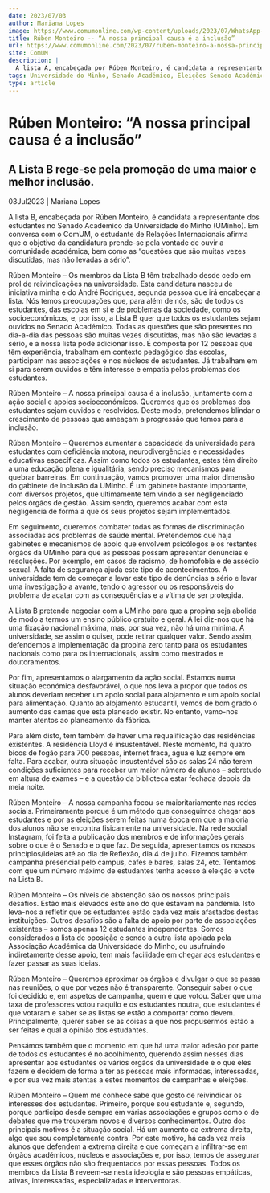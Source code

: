```yaml
---
date: 2023/07/03
author: Mariana Lopes
image: https://www.comumonline.com/wp-content/uploads/2023/07/WhatsApp-Image-2023-07-03-at-14.47.36.jpeg
title: Rúben Monteiro -- “A nossa principal causa é a inclusão”
url: https://www.comumonline.com/2023/07/ruben-monteiro-a-nossa-principal-causa-e-a-inclusao/
site: ComUM
description: |
  A lista A, encabeçada por Rúben Monteiro, é candidata a representante dos estudantes no Senado Académico da Universidade do Minho (UMinho).
tags: Universidade do Minho, Senado Académico, Eleições Senado Académico 2023, Lista B - Por todos os estudantes, Ruben Monteiro
type: article
---
```



# Rúben Monteiro: “A nossa principal causa é a inclusão”

## A Lista B rege-se pela promoção de uma maior e melhor inclusão.

03Jul2023 | Mariana Lopes

A lista B, encabeçada por Rúben Monteiro, é candidata a representante dos estudantes no Senado Académico da Universidade do Minho (UMinho). Em conversa com o ComUM, o estudante de Relações Internacionais afirma que o objetivo da candidatura prende-se pela vontade de ouvir a comunidade académica, bem como as “questões que são muitas vezes discutidas, mas não levadas a sério”.

Rúben Monteiro – Os membros da Lista B têm trabalhado desde cedo em prol de reivindicações na universidade. Esta candidatura nasceu de iniciativa minha e do André Rodrigues, segunda pessoa que irá encabeçar a lista. Nós temos preocupações que, para além de nós, são de todos os estudantes, das escolas em si e de problemas da sociedade, como os socioeconómicos, e, por isso, a Lista B quer que todos os estudantes sejam ouvidos no Senado Académico. Todas as questões que são presentes no dia-a-dia das pessoas são muitas vezes discutidas, mas não são levadas a sério, e a nossa lista pode adicionar isso. É composta por 12 pessoas que têm experiência, trabalham em contexto pedagógico das escolas, participam nas associações e nos núcleos de estudantes. Já trabalham em si para serem ouvidos e têm interesse e empatia pelos problemas dos estudantes.

Rúben Monteiro – A nossa principal causa é a inclusão, juntamente com a ação social e apoios socioeconómicos. Queremos que os problemas dos estudantes sejam ouvidos e resolvidos. Deste modo, pretendemos blindar o crescimento de pessoas que ameaçam a progressão que temos para a inclusão.

Rúben Monteiro – Queremos aumentar a capacidade da universidade para estudantes com deficiência motora, neurodivergências e necessidades educativas específicas. Assim como todos os estudantes, estes têm direito a uma educação plena e igualitária, sendo preciso mecanismos para quebrar barreiras. Em continuação, vamos promover uma maior dimensão do gabinete de inclusão da UMinho. É um gabinete bastante importante, com diversos projetos, que ultimamente tem vindo a ser negligenciado pelos órgãos de gestão. Assim sendo, queremos acabar com esta negligência de forma a que os seus projetos sejam implementados.

Em seguimento, queremos combater todas as formas de discriminação associadas aos problemas de saúde mental. Pretendemos que haja gabinetes e mecanismos de apoio que envolvem psicólogos e os restantes órgãos da UMinho para que as pessoas possam apresentar denúncias e resoluções. Por exemplo, em casos de racismo, de homofobia e de assédio sexual. A falta de segurança ajuda este tipo de acontecimentos. A universidade tem de começar a levar este tipo de denúncias a sério e levar uma investigação a avante, tendo o agressor ou os responsáveis do problema de acatar com as consequências e a vítima de ser protegida.

A Lista B pretende negociar com a UMinho para que a propina seja abolida de modo a termos um ensino público gratuito e geral. A lei diz-nos que há uma fixação nacional máxima, mas, por sua vez, não há uma mínima. A universidade, se assim o quiser, pode retirar qualquer valor. Sendo assim, defendemos a implementação da propina zero tanto para os estudantes nacionais como para os internacionais, assim como mestrados e doutoramentos.

Por fim, apresentamos o alargamento da ação social. Estamos numa situação económica desfavorável, o que nos leva a propor que todos os alunos deveriam receber um apoio social para alojamento e um apoio social para alimentação. Quanto ao alojamento estudantil, vemos de bom grado o aumento das camas que está planeado existir. No entanto, vamo-nos manter atentos ao planeamento da fábrica.

Para além disto, tem também de haver uma requalificação das residências existentes. A residência Lloyd é insustentável. Neste momento, há quatro bicos de fogão para 700 pessoas, internet fraca, água e luz sempre em falta. Para acabar, outra situação insustentável são as salas 24 não terem condições suficientes para receber um maior número de alunos – sobretudo em altura de exames – e a questão da biblioteca estar fechada depois da meia noite.

Rúben Monteiro – A nossa campanha focou-se maioritariamente nas redes sociais. Primeiramente porque é um método que conseguimos chegar aos estudantes e por as eleições serem feitas numa época em que a maioria dos alunos não se encontra fisicamente na universidade. Na rede social Instagram, foi feita a publicação dos membros e de informações gerais sobre o que é o Senado e o que faz. De seguida, apresentamos os nossos princípios/ideias até ao dia de Reflexão, dia 4 de julho. Fizemos também campanha presencial pelo campus, cafés e bares, salas 24, etc. Tentamos com que um número máximo de estudantes tenha acesso à eleição e vote na Lista B.

Rúben Monteiro – Os níveis de abstenção são os nossos principais desafios. Estão mais elevados este ano do que estavam na pandemia. Isto leva-nos a refletir que os estudantes estão cada vez mais afastados destas instituições. Outros desafios são a falta de apoio por parte de associações existentes – somos apenas 12 estudantes independentes. Somos considerados a lista de oposição e sendo a outra lista apoiada pela Associação Académica da Universidade do Minho, ou usufruindo indiretamente desse apoio, tem mais facilidade em chegar aos estudantes e fazer passar as suas ideias.

Rúben Monteiro – Queremos aproximar os órgãos e divulgar o que se passa nas reuniões, o que por vezes não é transparente. Conseguir saber o que foi decidido e, em aspetos de campanha, quem é que votou. Saber que uma taxa de professores votou naquilo e os estudantes noutra, que estudantes é que votaram e saber se as listas se estão a comportar como devem. Principalmente, querer saber se as coisas a que nos propusermos estão a ser feitas e qual a opinião dos estudantes.

Pensámos também que o momento em que há uma maior adesão por parte de todos os estudantes é no acolhimento, querendo assim nesses dias apresentar aos estudantes os vários órgãos da universidade e o que eles fazem e decidem de forma a ter as pessoas mais informadas, interessadas, e por sua vez mais atentas a estes momentos de campanhas e eleições.

Rúben Monteiro – Quem me conhece sabe que gosto de reivindicar os interesses dos estudantes. Primeiro, porque sou estudante e, segundo, porque participo desde sempre em várias associações e grupos como o de debates que me trouxeram novos e diversos conhecimentos. Outro dos principais motivos é a situação social. Há um aumento da extrema direita, algo que sou completamente contra. Por este motivo, há cada vez mais alunos que defendem a extrema direita e que começam a infiltrar-se em órgãos académicos, núcleos e associações e, por isso, temos de assegurar que esses órgãos não são frequentados por essas pessoas. Todos os membros da Lista B reveem-se nesta ideologia e são pessoas empáticas, ativas, interessadas, especializadas e interventoras.
